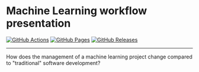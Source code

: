 # Machine Learning workflow presentation

[![GitHub Actions][gh_actions_badge]][gh_actions] [![GitHub Pages][gh_pages_badge]][gh_pages] [![GitHub Releases][gh_releases_badge]][gh_releases]

[gh_actions]: https://github.com/giacomo-montibeller/ml-workflow-presentation/actions
[gh_actions_badge]: https://img.shields.io/github/workflow/status/giacomo-montibeller/ml-workflow-presentation/markdown%20slides/master?style=for-the-badge&logo=github

[gh_pages]: https://github.com/giacomo-montibeller/ml-workflow-presentation/deployments
[gh_pages_badge]: https://img.shields.io/static/v1?style=for-the-badge&label=page&message=online&color=success&logo=github

[gh_releases]: https://github.com/giacomo-montibeller/ml-workflow-presentation/releases
[gh_releases_badge]: https://img.shields.io/github/v/release/giacomo-montibeller/ml-workflow-presentation?style=for-the-badge&logo=github

---

How does the management of a machine learning project change compared to "traditional" software development?